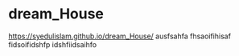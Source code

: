 # dream_House
https://syedulislam.github.io/dream_House/
ausfsahfa
fhsaoifihisaf
fidsoifidshfp
idshfiidsaihfo
